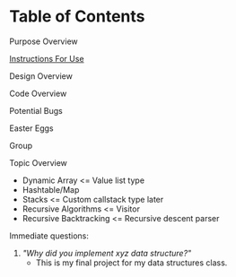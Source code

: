 # Table of Contents

Purpose Overview

[Instructions For Use](language_guide.md)

Design Overview

Code Overview

Potential Bugs

Easter Eggs

Group

Topic Overview
* Dynamic Array <= Value list type
* Hashtable/Map
* Stacks <= Custom callstack type later
* Recursive Algorithms <= Visitor
* Recursive Backtracking <= Recursive descent parser

Immediate questions:
1. *"Why did you implement xyz data structure?"*
    * This is my final project for my data structures class. 